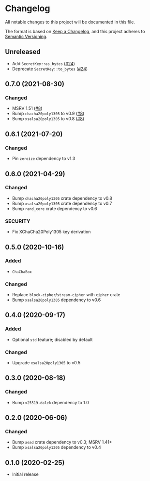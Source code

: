 # Changelog
All notable changes to this project will be documented in this file.

The format is based on [Keep a Changelog](https://keepachangelog.com/en/1.0.0/),
and this project adheres to [Semantic Versioning](https://semver.org/spec/v2.0.0.html).

## Unreleased
- Add `SecretKey::as_bytes` ([#24])
- Deprecate `SecretKey::to_bytes` ([#24])

[#24]: https://github.com/RustCrypto/nacl-compat/pull/24

## 0.7.0 (2021-08-30)
### Changed
- MSRV 1.51 ([#8])
- Bump `chacha20poly1305` to v0.9 ([#8])
- Bump `xsalsa20poly1305` to v0.8 ([#8])

[#8]: https://github.com/RustCrypto/nacl-compat/pull/8

## 0.6.1 (2021-07-20)
### Changed
- Pin `zeroize` dependency to v1.3

## 0.6.0 (2021-04-29)
### Changed
- Bump `chacha20poly1305` crate dependency to v0.8
- Bump `xsalsa20poly1305` crate dependency to v0.7
- Bump `rand_core` crate dependency to v0.6

### SECURITY
- Fix XChaCha20Poly1305 key derivation

## 0.5.0 (2020-10-16)
### Added
- `ChaChaBox`

### Changed
- Replace `block-cipher`/`stream-cipher` with `cipher` crate
- Bump `xsalsa20poly1305` dependency to v0.6

## 0.4.0 (2020-09-17)
### Added
- Optional `std` feature; disabled by default

### Changed
- Upgrade `xsalsa20poly1305` to v0.5

## 0.3.0 (2020-08-18)
### Changed
- Bump `x25519-dalek` dependency to 1.0

## 0.2.0 (2020-06-06)
### Changed
- Bump `aead` crate dependency to v0.3; MSRV 1.41+
- Bump `xsalsa20poly1305` dependency to v0.4

## 0.1.0 (2020-02-25)
- Initial release
